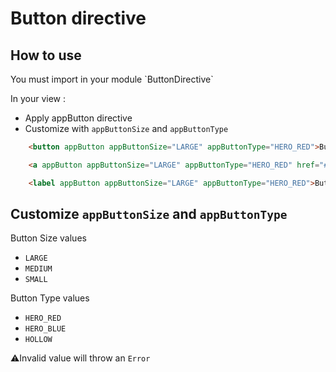 # Button directive

## How to use
You must import in your module \`ButtonDirective\`

In your view :

- Apply appButton directive
- Customize with `appButtonSize` and `appButtonType`

```html
    <button appButton appButtonSize="LARGE" appButtonType="HERO_RED">Button test</button>

    <a appButton appButtonSize="LARGE" appButtonType="HERO_RED" href="#test">Button test</a>

    <label appButton appButtonSize="LARGE" appButtonType="HERO_RED">Button test</label>
```

## Customize `appButtonSize` and `appButtonType`

Button Size values

- `LARGE`
- `MEDIUM`
- `SMALL`

Button Type values

- `HERO_RED`
- `HERO_BLUE`
- `HOLLOW`

⚠️Invalid value will throw an `Error`
